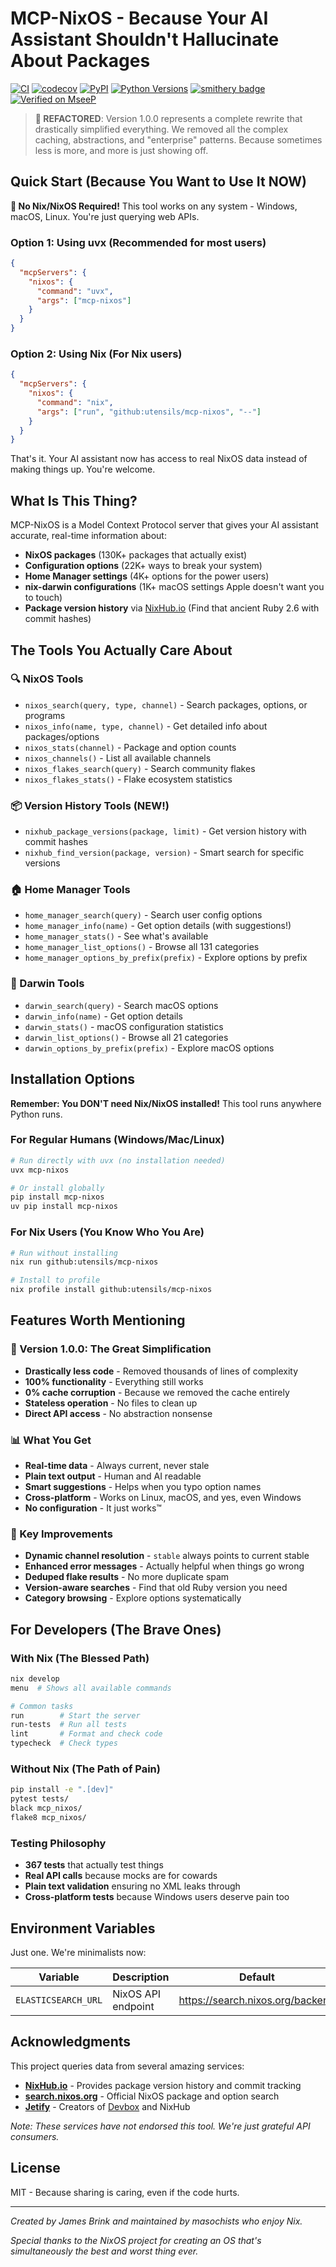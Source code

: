 # MCP-NixOS - Because Your AI Assistant Shouldn't Hallucinate About Packages

[![CI](https://github.com/utensils/mcp-nixos/actions/workflows/ci.yml/badge.svg)](https://github.com/utensils/mcp-nixos/actions/workflows/ci.yml)
[![codecov](https://codecov.io/gh/utensils/mcp-nixos/graph/badge.svg?token=kdcbgvq4Bh)](https://codecov.io/gh/utensils/mcp-nixos)
[![PyPI](https://img.shields.io/pypi/v/mcp-nixos.svg)](https://pypi.org/project/mcp-nixos/)
[![Python Versions](https://img.shields.io/pypi/pyversions/mcp-nixos.svg)](https://pypi.org/project/mcp-nixos/)
[![smithery badge](https://smithery.ai/badge/@utensils/mcp-nixos)](https://smithery.ai/server/@utensils/mcp-nixos)
[![Verified on MseeP](https://mseep.ai/badge.svg)](https://mseep.ai/app/99cc55fb-a5c5-4473-b315-45a6961b2e8c)

> **🎉 REFACTORED**: Version 1.0.0 represents a complete rewrite that drastically simplified everything. We removed all the complex caching, abstractions, and "enterprise" patterns. Because sometimes less is more, and more is just showing off.

## Quick Start (Because You Want to Use It NOW)

**🚨 No Nix/NixOS Required!** This tool works on any system - Windows, macOS, Linux. You're just querying web APIs.

### Option 1: Using uvx (Recommended for most users)
```json
{
  "mcpServers": {
    "nixos": {
      "command": "uvx",
      "args": ["mcp-nixos"]
    }
  }
}
```

### Option 2: Using Nix (For Nix users)
```json
{
  "mcpServers": {
    "nixos": {
      "command": "nix",
      "args": ["run", "github:utensils/mcp-nixos", "--"]
    }
  }
}
```

That's it. Your AI assistant now has access to real NixOS data instead of making things up. You're welcome.

## What Is This Thing?

MCP-NixOS is a Model Context Protocol server that gives your AI assistant accurate, real-time information about:
- **NixOS packages** (130K+ packages that actually exist)
- **Configuration options** (22K+ ways to break your system)
- **Home Manager settings** (4K+ options for the power users)
- **nix-darwin configurations** (1K+ macOS settings Apple doesn't want you to touch)
- **Package version history** via [NixHub.io](https://www.nixhub.io) (Find that ancient Ruby 2.6 with commit hashes)

## The Tools You Actually Care About

### 🔍 NixOS Tools
- `nixos_search(query, type, channel)` - Search packages, options, or programs
- `nixos_info(name, type, channel)` - Get detailed info about packages/options
- `nixos_stats(channel)` - Package and option counts
- `nixos_channels()` - List all available channels
- `nixos_flakes_search(query)` - Search community flakes
- `nixos_flakes_stats()` - Flake ecosystem statistics

### 📦 Version History Tools (NEW!)
- `nixhub_package_versions(package, limit)` - Get version history with commit hashes
- `nixhub_find_version(package, version)` - Smart search for specific versions

### 🏠 Home Manager Tools
- `home_manager_search(query)` - Search user config options
- `home_manager_info(name)` - Get option details (with suggestions!)
- `home_manager_stats()` - See what's available
- `home_manager_list_options()` - Browse all 131 categories
- `home_manager_options_by_prefix(prefix)` - Explore options by prefix

### 🍎 Darwin Tools
- `darwin_search(query)` - Search macOS options
- `darwin_info(name)` - Get option details
- `darwin_stats()` - macOS configuration statistics
- `darwin_list_options()` - Browse all 21 categories
- `darwin_options_by_prefix(prefix)` - Explore macOS options

## Installation Options

**Remember: You DON'T need Nix/NixOS installed!** This tool runs anywhere Python runs.

### For Regular Humans (Windows/Mac/Linux)
```bash
# Run directly with uvx (no installation needed)
uvx mcp-nixos

# Or install globally
pip install mcp-nixos
uv pip install mcp-nixos
```

### For Nix Users (You Know Who You Are)
```bash
# Run without installing
nix run github:utensils/mcp-nixos

# Install to profile
nix profile install github:utensils/mcp-nixos
```

## Features Worth Mentioning

### 🚀 Version 1.0.0: The Great Simplification
- **Drastically less code** - Removed thousands of lines of complexity
- **100% functionality** - Everything still works
- **0% cache corruption** - Because we removed the cache entirely
- **Stateless operation** - No files to clean up
- **Direct API access** - No abstraction nonsense

### 📊 What You Get
- **Real-time data** - Always current, never stale
- **Plain text output** - Human and AI readable
- **Smart suggestions** - Helps when you typo option names
- **Cross-platform** - Works on Linux, macOS, and yes, even Windows
- **No configuration** - It just works™

### 🎯 Key Improvements
- **Dynamic channel resolution** - `stable` always points to current stable
- **Enhanced error messages** - Actually helpful when things go wrong
- **Deduped flake results** - No more duplicate spam
- **Version-aware searches** - Find that old Ruby version you need
- **Category browsing** - Explore options systematically

## For Developers (The Brave Ones)

### With Nix (The Blessed Path)
```bash
nix develop
menu  # Shows all available commands

# Common tasks
run        # Start the server
run-tests  # Run all tests
lint       # Format and check code
typecheck  # Check types
```

### Without Nix (The Path of Pain)
```bash
pip install -e ".[dev]"
pytest tests/
black mcp_nixos/
flake8 mcp_nixos/
```

### Testing Philosophy
- **367 tests** that actually test things
- **Real API calls** because mocks are for cowards
- **Plain text validation** ensuring no XML leaks through
- **Cross-platform tests** because Windows users deserve pain too

## Environment Variables

Just one. We're minimalists now:

| Variable | Description | Default |
|----------|-------------|---------|
| `ELASTICSEARCH_URL` | NixOS API endpoint | https://search.nixos.org/backend |


## Acknowledgments

This project queries data from several amazing services:
- **[NixHub.io](https://www.nixhub.io)** - Provides package version history and commit tracking
- **[search.nixos.org](https://search.nixos.org)** - Official NixOS package and option search
- **[Jetify](https://www.jetify.com)** - Creators of [Devbox](https://www.jetify.com/devbox) and NixHub

*Note: These services have not endorsed this tool. We're just grateful API consumers.*

## License

MIT - Because sharing is caring, even if the code hurts.

---

_Created by James Brink and maintained by masochists who enjoy Nix._

_Special thanks to the NixOS project for creating an OS that's simultaneously the best and worst thing ever._